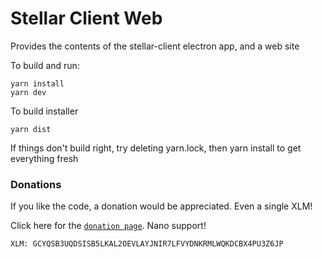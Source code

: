 # Stellar Client Web

Provides the contents of the stellar-client electron app, and a web site

To build and run:
```
yarn install
yarn dev
```
To build installer
```
yarn dist
```

If things don't build right, try deleting yarn.lock, then yarn install to get everything fresh

### Donations
If you like the code, a donation would be appreciated. Even a single XLM!

Click here for the [`donation page`](https://stellarkit.io/#/donate). Nano support!

```
XLM: GCYQSB3UQDSISB5LKAL2OEVLAYJNIR7LFVYDNKRMLWQKDCBX4PU3Z6JP
```

